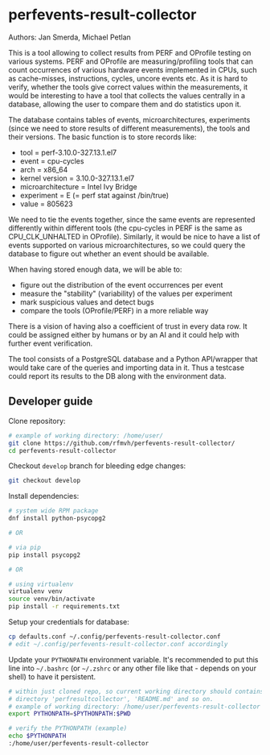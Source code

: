# perfevents-result-collector

Authors: Jan Smerda, Michael Petlan

This is a tool allowing to collect results from PERF and OProfile testing
on various systems. PERF and OProfile are measuring/profiling tools that
can count occurrences of various hardware events implemented in CPUs, such
as cache-misses, instructions, cycles, uncore events etc. As it is hard to
verify, whether the tools give correct values within the measurements, it
would be interesting to have a tool that collects the values centrally in
a database, allowing the user to compare them and do statistics upon it.

The database contains tables of events, microarchitectures, experiments
(since we need to store results of different measurements), the tools and
their versions. The basic function is to store records like:

  * tool = perf-3.10.0-327.13.1.el7
  * event = cpu-cycles
  * arch = x86_64
  * kernel version = 3.10.0-327.13.1.el7
  * microarchitecture = Intel Ivy Bridge
  * experiment = E (= perf stat against /bin/true)
  * value = 805623

We need to tie the events together, since the same events are represented
differently within different tools (the cpu-cycles in PERF is the same as
CPU_CLK_UNHALTED in OProfile). Similarly, it would be nice to have a list
of events supported on various microarchitectures, so we could query the
database to figure out whether an event should be available.

When having stored enough data, we will be able to:

  * figure out the distribution of the event occurrences per event
  * measure the "stability" (variability) of the values per experiment
  * mark suspicious values and detect bugs
  * compare the tools (OProfile/PERF) in a more reliable way

There is a vision of having also a coefficient of trust in every data row.
It could be assigned either by humans or by an AI and it could help with
further event verification.

The tool consists of a PostgreSQL database and a Python API/wrapper that
would take care of the queries and importing data in it. Thus a testcase
could report its results to the DB along with the environment data.

## Developer guide

Clone repository:
```bash
# example of working directory: /home/user/
git clone https://github.com/rfmvh/perfevents-result-collector/
cd perfevents-result-collector
```

Checkout `develop` branch for bleeding edge changes:
```bash
git checkout develop
```

Install dependencies:
```bash
# system wide RPM package
dnf install python-psycopg2

# OR

# via pip
pip install psycopg2

# OR

# using virtualenv
virtualenv venv
source venv/bin/activate
pip install -r requirements.txt
```

Setup your credentials for database:
```bash
cp defaults.conf ~/.config/perfevents-result-collector.conf
# edit ~/.config/perfevents-result-collector.conf accordingly
```

Update your `PYTHONPATH` environment variable. It's recommended to put this line into `~/.bashrc` (or `~/.zshrc` or any other file like that - depends on your shell) to have it persistent.
```bash
# within just cloned repo, so current working directory should contains
# directory 'perfresultcollector', 'README.md' and so on.
# example of working directory: /home/user/perfevents-result-collector
export PYTHONPATH=$PYTHONPATH:$PWD

# verify the PYTHONPATH (example)
echo $PYTHONPATH
:/home/user/perfevents-result-collector
```
